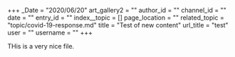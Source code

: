 +++
_Date = "2020/06/20"
art_gallery2 = ""
author_id = ""
channel_id = ""
date = ""
entry_id = ""
index__topic = []
page_location = ""
related_topic = "topic/covid-19-response.md"
title = "Test of new content"
url_title = "test"
user = ""
username = ""
+++

THis is a very nice file.
